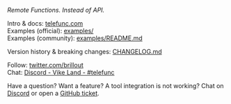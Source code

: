 *Remote Functions. Instead of API.*

Intro & docs: [telefunc.com](https://telefunc.com)
<br/>
Examples (official): [examples/](examples)
<br/>
Examples (community): [examples/README.md](examples#community-examples)

Version history & breaking changes: [CHANGELOG.md](CHANGELOG.md)

Follow: [twitter.com/brillout](https://twitter.com/brillout)
<br/>
Chat: [Discord - Vike Land - #telefunc](https://discord.gg/3DYWwk4xRQ)

Have a question? Want a feature? A tool integration is not working? Chat on
<a href="https://discord.gg/3DYWwk4xRQ">Discord</a> or open a
<a href="https://github.com/brillout/telefunc/issues/new">GitHub ticket</a>.

